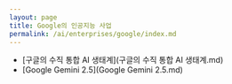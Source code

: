 ```yaml
---
layout: page
title: Google의 인공지능 사업
permalink: /ai/enterprises/google/index.md
---
```

- [구글의 수직 통합 AI 생태계](구글의 수직 통합 AI 생태계.md)
- [Google Gemini 2.5](Google Gemini 2.5.md)

